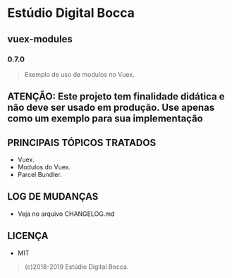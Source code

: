 # Estúdio Digital Bocca

## vuex-modules

### 0.7.0

> Exemplo de uso de modulos no Vuex.

## ATENÇÃO: Este projeto tem finalidade didática e não deve ser usado em produção. Use apenas como um exemplo para sua implementação

## PRINCIPAIS TÓPICOS TRATADOS

- Vuex.
- Modulos do Vuex.
- Parcel Bundler.

## LOG DE MUDANÇAS

- Veja no arquivo CHANGELOG.md

## LICENÇA

- MIT

> (c)2018-2019 Estúdio Digital Bocca.